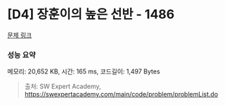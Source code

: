 # [D4] 장훈이의 높은 선반 - 1486 

[문제 링크](https://swexpertacademy.com/main/code/problem/problemDetail.do?contestProbId=AV2b7Yf6ABcBBASw) 

### 성능 요약

메모리: 20,652 KB, 시간: 165 ms, 코드길이: 1,497 Bytes



> 출처: SW Expert Academy, https://swexpertacademy.com/main/code/problem/problemList.do